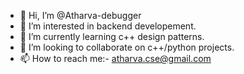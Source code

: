 - 👋 Hi, I’m @Atharva-debugger
- 👀 I’m interested in backend developement.
- 🌱 I’m currently learning c++ design patterns.  
- 💞️ I’m looking to collaborate on c++/python projects.  
- 📫 How to reach me:- atharva.cse@gmail.com

<!---
Atharva-debugger/Atharva-debugger is a ✨ special ✨ repository because its `README.md` (this file) appears on your GitHub profile.
You can click the Preview link to take a look at your changes.
--->
